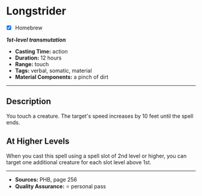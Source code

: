 # Longstrider
- [x] Homebrew

***1st-level transmutation***
- **Casting Time:** action
- **Duration:** 12 hours
- **Range:** touch
- **Tags:** verbal, somatic, material
- **Material Components:** a pinch of dirt

---

## Description
You touch a creature.
The target's speed increases by 10 feet until the spell ends.

## At Higher Levels
When you cast this spell using a spell slot of 2nd level or higher, you can target one additional creature for each slot level above 1st.

---

- **Sources:** PHB, page 256
- **Quality Assurance:** :star: personal pass
